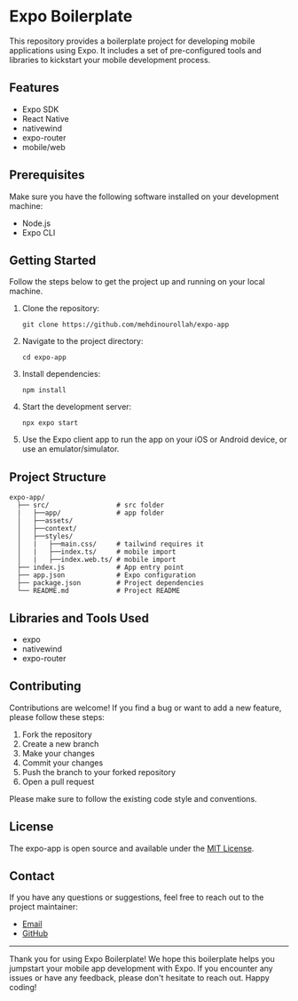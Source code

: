 # Expo Boilerplate

This repository provides a boilerplate project for developing mobile applications using Expo. It includes a set of pre-configured tools and libraries to kickstart your mobile development process.

## Features

- Expo SDK 
- React Native 
- nativewind
- expo-router
- mobile/web

## Prerequisites

Make sure you have the following software installed on your development machine:

- Node.js 
- Expo CLI 

## Getting Started

Follow the steps below to get the project up and running on your local machine.

1. Clone the repository:

   ```
   git clone https://github.com/mehdinourollah/expo-app
   ```

2. Navigate to the project directory:

   ```
   cd expo-app
   ```

3. Install dependencies:

   ```
   npm install
   ```

4. Start the development server:

   ```
   npx expo start
   ```

5. Use the Expo client app to run the app on your iOS or Android device, or use an emulator/simulator.

## Project Structure

```
expo-app/
  ├── src/                 # src folder 
  |   ├──app/              # app folder
  │   ├──assets/
  │   ├──context/
  │   ├──styles/
  │   |   ├──main.css/     # tailwind requires it
  │   |   ├──index.ts/     # mobile import 
  │   |   ├──index.web.ts/ # mobile import 
  ├── index.js             # App entry point
  ├── app.json             # Expo configuration
  ├── package.json         # Project dependencies
  └── README.md            # Project README
```

## Libraries and Tools Used

- expo
- nativewind
- expo-router

## Contributing

Contributions are welcome! If you find a bug or want to add a new feature, please follow these steps:

1. Fork the repository
2. Create a new branch
3. Make your changes
4. Commit your changes
5. Push the branch to your forked repository
6. Open a pull request

Please make sure to follow the existing code style and conventions.

## License

The expo-app is open source and available under the [MIT License](LICENSE).

## Contact

If you have any questions or suggestions, feel free to reach out to the project maintainer:

- [Email](mailto:mehdinourollah@gmail.com)
- [GitHub](https://github.com/mehdinourollah)

---

Thank you for using Expo Boilerplate! We hope this boilerplate helps you jumpstart your mobile app development with Expo. If you encounter any issues or have any feedback, please don't hesitate to reach out. Happy coding!

